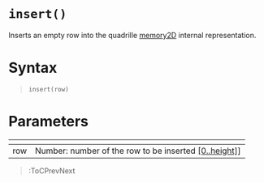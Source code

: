 # `insert()`

Inserts an empty row into the quadrille [memory2D](/docs/props#memory2d) internal representation.

# Syntax

> `insert(row)`

# Parameters

| <!-- --> | <!-- -->                                                                      |
|----------|-------------------------------------------------------------------------------|
| row      | Number: number of the row to be inserted [\[0..height\]](/docs/props#height)] |

> :ToCPrevNext